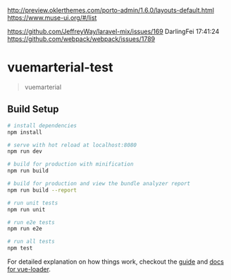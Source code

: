 http://preview.oklerthemes.com/porto-admin/1.6.0/layouts-default.html
https://www.muse-ui.org/#/list



https://github.com/JeffreyWay/laravel-mix/issues/169
DarlingFei  17:41:24
https://github.com/webpack/webpack/issues/1789

# vuemarterial-test

> vuemarterial

## Build Setup

``` bash
# install dependencies
npm install

# serve with hot reload at localhost:8080
npm run dev

# build for production with minification
npm run build

# build for production and view the bundle analyzer report
npm run build --report

# run unit tests
npm run unit

# run e2e tests
npm run e2e

# run all tests
npm test
```

For detailed explanation on how things work, checkout the [guide](http://vuejs-templates.github.io/webpack/) and [docs for vue-loader](http://vuejs.github.io/vue-loader).

